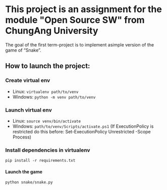 # This project is an assignment for the module "Open Source SW" from ChungAng University 
The goal of the first term-project is to implement asimple version of the game of “Snake”.

## How to launch the project:
### Create virtual env
- Linux: ```virtualenv path/to/venv```
- Windows: ```python -m venv path/to/venv```

### Launch virtual env
- Linux: ```source venv/bin/activate```
- Windows: ```path/to/venv/Scripts/activate.ps1```
    (If ExecutionPolicy is restricted do this before: Set-ExecutionPolicy Unrestricted -Scope Process)

### Install dependencies in virtualenv
```
pip install -r requirements.txt
```
#### Launch the game
```
python snake/snake.py
```
